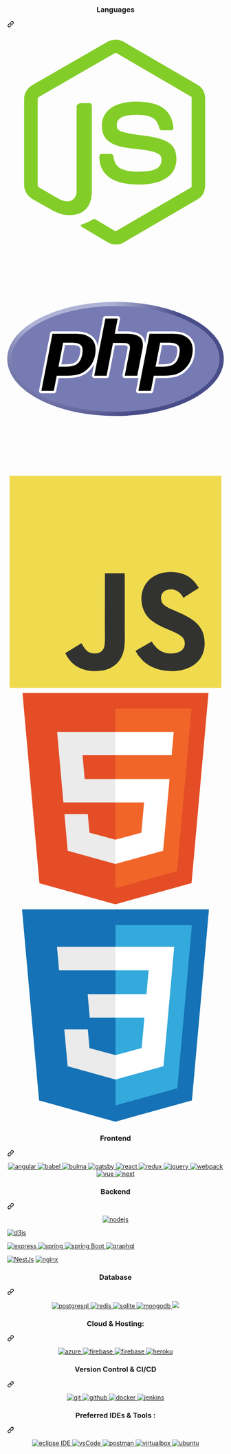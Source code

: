 <article class="markdown-body entry-content container-lg f5" itemprop="text"><div class="markdown-heading" dir="auto"><h3 align="center" class="heading-element" dir="auto">Languages</h3><a id="user-content-languages" class="anchor" aria-label="Permalink: Languages" href="#languages"><svg class="octicon octicon-link" viewBox="0 0 16 16" version="1.1" width="16" height="16" aria-hidden="true"><path d="m7.775 3.275 1.25-1.25a3.5 3.5 0 1 1 4.95 4.95l-2.5 2.5a3.5 3.5 0 0 1-4.95 0 .751.751 0 0 1 .018-1.042.751.751 0 0 1 1.042-.018 1.998 1.998 0 0 0 2.83 0l2.5-2.5a2.002 2.002 0 0 0-2.83-2.83l-1.25 1.25a.751.751 0 0 1-1.042-.018.751.751 0 0 1-.018-1.042Zm-4.69 9.64a1.998 1.998 0 0 0 2.83 0l1.25-1.25a.751.751 0 0 1 1.042.018.751.751 0 0 1 .018 1.042l-1.25 1.25a3.5 3.5 0 1 1-4.95-4.95l2.5-2.5a3.5 3.5 0 0 1 4.95 0 .751.751 0 0 1-.018 1.042.751.751 0 0 1-1.042.018 1.998 1.998 0 0 0-2.83 0l-2.5 2.5a1.998 1.998 0 0 0 0 2.83Z"></path></svg></a></div>
<p align="center" dir="auto">
   <div>
   <svg xmlns="http://www.w3.org/2000/svg" viewBox="0 0 128 128"><path fill="#83CD29" d="M112.771 30.334L68.674 4.729c-2.781-1.584-6.402-1.584-9.205 0L14.901 30.334C12.031 31.985 10 35.088 10 38.407v51.142c0 3.319 2.084 6.423 4.954 8.083l11.775 6.688c5.628 2.772 7.617 2.772 10.178 2.772 8.333 0 13.093-5.039 13.093-13.828v-50.49c0-.713-.371-1.774-1.071-1.774h-5.623C42.594 41 41 42.061 41 42.773v50.49c0 3.896-3.524 7.773-10.11 4.48L18.723 90.73c-.424-.23-.723-.693-.723-1.181V38.407c0-.482.555-.966.982-1.213l44.424-25.561c.415-.235 1.025-.235 1.439 0l43.882 25.555c.42.253.272.722.272 1.219v51.142c0 .488.183.963-.232 1.198l-44.086 25.576c-.378.227-.847.227-1.261 0l-11.307-6.749c-.341-.198-.746-.269-1.073-.086-3.146 1.783-3.726 2.02-6.677 3.043-.726.253-1.797.692.41 1.929l14.798 8.754a9.294 9.294 0 004.647 1.246c1.642 0 3.25-.426 4.667-1.246l43.885-25.582c2.87-1.672 4.23-4.764 4.23-8.083V38.407c0-3.319-1.36-6.414-4.229-8.073zM77.91 81.445c-11.726 0-14.309-3.235-15.17-9.066-.1-.628-.633-1.379-1.272-1.379h-5.731c-.709 0-1.279.86-1.279 1.566 0 7.466 4.059 16.512 23.453 16.512 14.039 0 22.088-5.455 22.088-15.109 0-9.572-6.467-12.084-20.082-13.886-13.762-1.819-15.16-2.738-15.16-5.962 0-2.658 1.184-6.203 11.374-6.203 9.105 0 12.461 1.954 13.842 8.091.118.577.645.991 1.24.991h5.754c.354 0 .692-.143.94-.396.24-.272.367-.613.335-.979-.891-10.568-7.912-15.493-22.112-15.493-12.631 0-20.166 5.334-20.166 14.275 0 9.698 7.497 12.378 19.622 13.577 14.505 1.422 15.633 3.542 15.633 6.395 0 4.955-3.978 7.066-13.309 7.066z"/></svg>
  </div>
  <svg xmlns="http://www.w3.org/2000/svg" viewBox="0 0 128 128"><path fill="url(#a)" d="M0 64c0 18.593 28.654 33.667 64 33.667 35.346 0 64-15.074 64-33.667 0-18.593-28.655-33.667-64-33.667C28.654 30.333 0 45.407 0 64Z"/><path fill="#777bb3" d="M64 95.167c33.965 0 61.5-13.955 61.5-31.167 0-17.214-27.535-31.167-61.5-31.167S2.5 46.786 2.5 64c0 17.212 27.535 31.167 61.5 31.167Z"/><path d="M34.772 67.864c2.793 0 4.877-.515 6.196-1.53 1.306-1.006 2.207-2.747 2.68-5.175.44-2.27.272-3.854-.5-4.71-.788-.874-2.493-1.317-5.067-1.317h-4.464l-2.473 12.732zM20.173 83.547a.694.694 0 0 1-.68-.828l6.557-33.738a.695.695 0 0 1 .68-.561h14.134c4.442 0 7.748 1.206 9.827 3.585 2.088 2.39 2.734 5.734 1.917 9.935-.333 1.711-.905 3.3-1.7 4.724a15.818 15.818 0 0 1-3.128 3.92c-1.531 1.432-3.264 2.472-5.147 3.083-1.852.604-4.232.91-7.07.91h-5.724l-1.634 8.408a.695.695 0 0 1-.682.562z"/><path fill="#fff" d="M34.19 55.826h3.891c3.107 0 4.186.682 4.553 1.089.607.674.723 2.097.331 4.112-.439 2.257-1.253 3.858-2.42 4.756-1.194.92-3.138 1.386-5.773 1.386h-2.786l2.205-11.342zm6.674-8.1H26.731a1.39 1.39 0 0 0-1.364 1.123L18.81 82.588a1.39 1.39 0 0 0 1.363 1.653h7.35a1.39 1.39 0 0 0 1.363-1.124l1.525-7.846h5.151c2.912 0 5.364-.318 7.287-.944 1.977-.642 3.796-1.731 5.406-3.237a16.522 16.522 0 0 0 3.259-4.087c.831-1.487 1.429-3.147 1.775-4.931.86-4.423.161-7.964-2.076-10.524-2.216-2.537-5.698-3.823-10.349-3.823zM30.301 68.557h4.471c2.963 0 5.17-.557 6.62-1.675 1.451-1.116 2.428-2.98 2.938-5.591.485-2.508.264-4.277-.665-5.308-.931-1.03-2.791-1.546-5.584-1.546h-5.036l-2.743 14.12m10.563-19.445c4.252 0 7.353 1.117 9.303 3.348 1.95 2.232 2.536 5.347 1.76 9.346-.322 1.648-.863 3.154-1.625 4.518-.764 1.366-1.76 2.614-2.991 3.747-1.468 1.373-3.097 2.352-4.892 2.935-1.794.584-4.08.875-6.857.875h-6.296l-1.743 8.97h-7.35l6.558-33.739h14.133"/><path d="M69.459 74.577a.694.694 0 0 1-.682-.827l2.9-14.928c.277-1.42.209-2.438-.19-2.87-.245-.263-.979-.704-3.15-.704h-5.256l-3.646 18.768a.695.695 0 0 1-.683.56h-7.29a.695.695 0 0 1-.683-.826l6.558-33.739a.695.695 0 0 1 .682-.561h7.29a.695.695 0 0 1 .683.826L64.41 48.42h5.653c4.307 0 7.227.758 8.928 2.321 1.733 1.593 2.275 4.14 1.608 7.573l-3.051 15.702a.695.695 0 0 1-.682.56h-7.407z"/><path fill="#fff" d="M65.31 38.755h-7.291a1.39 1.39 0 0 0-1.364 1.124l-6.557 33.738a1.39 1.39 0 0 0 1.363 1.654h7.291a1.39 1.39 0 0 0 1.364-1.124l3.537-18.205h4.682c2.168 0 2.624.463 2.641.484.132.14.305.795.019 2.264l-2.9 14.927a1.39 1.39 0 0 0 1.364 1.654h7.408a1.39 1.39 0 0 0 1.363-1.124l3.051-15.7c.715-3.686.103-6.45-1.82-8.217-1.836-1.686-4.91-2.505-9.398-2.505h-4.81l1.421-7.315a1.39 1.39 0 0 0-1.364-1.655zm0 1.39-1.743 8.968h6.496c4.087 0 6.907.714 8.457 2.14 1.553 1.426 2.017 3.735 1.398 6.93l-3.052 15.699h-7.407l2.901-14.928c.33-1.698.208-2.856-.365-3.474-.573-.617-1.793-.926-3.658-.926h-5.829l-3.756 19.327H51.46l6.558-33.739h7.292z"/><path d="M92.136 67.864c2.793 0 4.878-.515 6.198-1.53 1.304-1.006 2.206-2.747 2.679-5.175.44-2.27.273-3.854-.5-4.71-.788-.874-2.493-1.317-5.067-1.317h-4.463l-2.475 12.732zM77.54 83.547a.694.694 0 0 1-.682-.828l6.557-33.738a.695.695 0 0 1 .682-.561H98.23c4.442 0 7.748 1.206 9.826 3.585 2.089 2.39 2.734 5.734 1.917 9.935a15.878 15.878 0 0 1-1.699 4.724 15.838 15.838 0 0 1-3.128 3.92c-1.53 1.432-3.265 2.472-5.147 3.083-1.852.604-4.232.91-7.071.91h-5.723l-1.633 8.408a.695.695 0 0 1-.683.562z"/><path fill="#fff" d="M91.555 55.826h3.891c3.107 0 4.186.682 4.552 1.089.61.674.724 2.097.333 4.112-.44 2.257-1.254 3.858-2.421 4.756-1.195.92-3.139 1.386-5.773 1.386h-2.786l2.204-11.342zm6.674-8.1H84.096a1.39 1.39 0 0 0-1.363 1.123l-6.558 33.739a1.39 1.39 0 0 0 1.364 1.653h7.35a1.39 1.39 0 0 0 1.363-1.124l1.525-7.846h5.15c2.911 0 5.364-.318 7.286-.944 1.978-.642 3.797-1.731 5.408-3.238a16.52 16.52 0 0 0 3.258-4.086c.832-1.487 1.428-3.147 1.775-4.931.86-4.423.162-7.964-2.076-10.524-2.216-2.537-5.697-3.823-10.35-3.823zM87.666 68.557h4.47c2.964 0 5.17-.557 6.622-1.675 1.45-1.116 2.428-2.98 2.936-5.591.487-2.508.266-4.277-.665-5.308-.93-1.03-2.791-1.546-5.583-1.546h-5.035Zm10.563-19.445c4.251 0 7.354 1.117 9.303 3.348 1.95 2.232 2.537 5.347 1.759 9.346-.32 1.648-.862 3.154-1.624 4.518-.763 1.366-1.76 2.614-2.992 3.747-1.467 1.373-3.097 2.352-4.892 2.935-1.793.584-4.078.875-6.856.875h-6.295l-1.745 8.97h-7.35l6.558-33.739h14.133"/><defs><radialGradient id="a" cx="0" cy="0" r="1" gradientTransform="matrix(84.04136 0 0 84.04136 38.426 42.169)" gradientUnits="userSpaceOnUse"><stop stop-color="#AEB2D5"/><stop offset=".3" stop-color="#AEB2D5"/><stop offset=".75" stop-color="#484C89"/><stop offset="1" stop-color="#484C89"/></radialGradient></defs></svg>




  

  <svg xmlns="http://www.w3.org/2000/svg" viewBox="0 0 128 128"><path fill="#F0DB4F" d="M1.408 1.408h125.184v125.185H1.408z"/><path fill="#323330" d="M116.347 96.736c-.917-5.711-4.641-10.508-15.672-14.981-3.832-1.761-8.104-3.022-9.377-5.926-.452-1.69-.512-2.642-.226-3.665.821-3.32 4.784-4.355 7.925-3.403 2.023.678 3.938 2.237 5.093 4.724 5.402-3.498 5.391-3.475 9.163-5.879-1.381-2.141-2.118-3.129-3.022-4.045-3.249-3.629-7.676-5.498-14.756-5.355l-3.688.477c-3.534.893-6.902 2.748-8.877 5.235-5.926 6.724-4.236 18.492 2.975 23.335 7.104 5.332 17.54 6.545 18.873 11.531 1.297 6.104-4.486 8.08-10.234 7.378-4.236-.881-6.592-3.034-9.139-6.949-4.688 2.713-4.688 2.713-9.508 5.485 1.143 2.499 2.344 3.63 4.26 5.795 9.068 9.198 31.76 8.746 35.83-5.176.165-.478 1.261-3.666.38-8.581zM69.462 58.943H57.753l-.048 30.272c0 6.438.333 12.34-.714 14.149-1.713 3.558-6.152 3.117-8.175 2.427-2.059-1.012-3.106-2.451-4.319-4.485-.333-.584-.583-1.036-.667-1.071l-9.52 5.83c1.583 3.249 3.915 6.069 6.902 7.901 4.462 2.678 10.459 3.499 16.731 2.059 4.082-1.189 7.604-3.652 9.448-7.401 2.666-4.915 2.094-10.864 2.07-17.444.06-10.735.001-21.468.001-32.237z"/></svg>
  <svg xmlns="http://www.w3.org/2000/svg" viewBox="0 0 128 128"><path fill="#E44D26" d="M19.037 113.876L9.032 1.661h109.936l-10.016 112.198-45.019 12.48z"/><path fill="#F16529" d="M64 116.8l36.378-10.086 8.559-95.878H64z"/><path fill="#EBEBEB" d="M64 52.455H45.788L44.53 38.361H64V24.599H29.489l.33 3.692 3.382 37.927H64zm0 35.743l-.061.017-15.327-4.14-.979-10.975H33.816l1.928 21.609 28.193 7.826.063-.017z"/><path fill="#fff" d="M63.952 52.455v13.763h16.947l-1.597 17.849-15.35 4.143v14.319l28.215-7.82.207-2.325 3.234-36.233.335-3.696h-3.708zm0-27.856v13.762h33.244l.276-3.092.628-6.978.329-3.692z"/></svg>
 <svg xmlns="http://www.w3.org/2000/svg" viewBox="0 0 128 128"><path fill="#1572B6" d="M18.814 114.123L8.76 1.352h110.48l-10.064 112.754-45.243 12.543-45.119-12.526z"/><path fill="#33A9DC" d="M64.001 117.062l36.559-10.136 8.601-96.354h-45.16v106.49z"/><path fill="#fff" d="M64.001 51.429h18.302l1.264-14.163H64.001V23.435h34.682l-.332 3.711-3.4 38.114h-30.95V51.429z"/><path fill="#EBEBEB" d="M64.083 87.349l-.061.018-15.403-4.159-.985-11.031H33.752l1.937 21.717 28.331 7.863.063-.018v-14.39z"/><path fill="#fff" d="M81.127 64.675l-1.666 18.522-15.426 4.164v14.39l28.354-7.858.208-2.337 2.406-26.881H81.127z"/><path fill="#EBEBEB" d="M64.048 23.435v13.831H30.64l-.277-3.108-.63-7.012-.331-3.711h34.646zm-.047 27.996v13.831H48.792l-.277-3.108-.631-7.012-.33-3.711h16.447z"/></svg>
</p>
<div class="markdown-heading" dir="auto"><h3 align="center" class="heading-element" dir="auto">Frontend</h3><a id="user-content-frontend" class="anchor" aria-label="Permalink: Frontend" href="#frontend"><svg class="octicon octicon-link" viewBox="0 0 16 16" version="1.1" width="16" height="16" aria-hidden="true"><path d="m7.775 3.275 1.25-1.25a3.5 3.5 0 1 1 4.95 4.95l-2.5 2.5a3.5 3.5 0 0 1-4.95 0 .751.751 0 0 1 .018-1.042.751.751 0 0 1 1.042-.018 1.998 1.998 0 0 0 2.83 0l2.5-2.5a2.002 2.002 0 0 0-2.83-2.83l-1.25 1.25a.751.751 0 0 1-1.042-.018.751.751 0 0 1-.018-1.042Zm-4.69 9.64a1.998 1.998 0 0 0 2.83 0l1.25-1.25a.751.751 0 0 1 1.042.018.751.751 0 0 1 .018 1.042l-1.25 1.25a3.5 3.5 0 1 1-4.95-4.95l2.5-2.5a3.5 3.5 0 0 1 4.95 0 .751.751 0 0 1-.018 1.042.751.751 0 0 1-1.042.018 1.998 1.998 0 0 0-2.83 0l-2.5 2.5a1.998 1.998 0 0 0 0 2.83Z"></path></svg></a></div>
<p align="center" dir="auto">
      <a href="https://angular.com" rel="nofollow">
  <img alt="angular" src="https://camo.githubusercontent.com/7baac962cd7a7429fe101d482c8c6c6bc5a5626c834dc4264a45ae4c039a04fb/68747470733a2f2f696d672e736869656c64732e696f2f62616467652f2d416e67756c61722d4444303033313f7374796c653d666f722d7468652d6261646765266c6f676f3d416e67756c6172266c6f676f436f6c6f723d7768697465" data-canonical-src="https://img.shields.io/badge/-Angular-DD0031?style=for-the-badge&amp;logo=Angular&amp;logoColor=white" style="max-width: 100%;">
  </a>
  <a href="https://babeljs.io/" rel="nofollow">
    <img src="https://camo.githubusercontent.com/b2ee1da4bcc6b9dab5fca64ef0f89dd50eee8d7a12841a5562f282a3c15835e6/68747470733a2f2f696d672e736869656c64732e696f2f62616467652f626162656c2d4639444333452e7376673f7374796c653d666f722d7468652d6261646765266c6f676f3d626162656c266c6f676f436f6c6f723d626c61636b" alt="babel" data-canonical-src="https://img.shields.io/badge/babel-F9DC3E.svg?style=for-the-badge&amp;logo=babel&amp;logoColor=black" style="max-width: 100%;">
  </a>
  <a href="https://bulma.io/" rel="nofollow">
    <img src="https://camo.githubusercontent.com/a9dced73783bebef6351ad92b0aeda16bf237780877e174bdd0de1eb3a369618/68747470733a2f2f696d672e736869656c64732e696f2f62616467652f62756c6d612d3030443142322e7376673f7374796c653d666f722d7468652d6261646765266c6f676f3d62756c6d61266c6f676f436f6c6f723d7768697465" alt="bulma" data-canonical-src="https://img.shields.io/badge/bulma-00D1B2.svg?style=for-the-badge&amp;logo=bulma&amp;logoColor=white" style="max-width: 100%;">
  </a>
  <a href="https://www.gatsbyjs.com/" rel="nofollow">
    <img src="https://camo.githubusercontent.com/aa8723f0a7eb5427fdc1b743616acaf45a529d581a608d0c2e630cb4081f3eaa/68747470733a2f2f696d672e736869656c64732e696f2f62616467652f6761747362796a732d3636333339392e7376673f7374796c653d666f722d7468652d6261646765266c6f676f3d676174736279266c6f676f436f6c6f723d7768697465" alt="gatsby" data-canonical-src="https://img.shields.io/badge/gatsbyjs-663399.svg?style=for-the-badge&amp;logo=gatsby&amp;logoColor=white" style="max-width: 100%;">
  </a>
  <a href="https://reactjs.org/" rel="nofollow">
    <img src="https://camo.githubusercontent.com/3ce1a23cd022f028fcd3db8ee9301f534b4cc7f086e588ed0e6f0aeece2e0763/68747470733a2f2f696d672e736869656c64732e696f2f62616467652f72656163746a732d3631444146422e7376673f7374796c653d666f722d7468652d6261646765266c6f676f3d7265616374266c6f676f436f6c6f723d626c61636b" alt="react" data-canonical-src="https://img.shields.io/badge/reactjs-61DAFB.svg?style=for-the-badge&amp;logo=react&amp;logoColor=black" style="max-width: 100%;">
  </a>
  <a href="https://redux.js.org" rel="nofollow">
    <img src="https://camo.githubusercontent.com/32ef393a8e1524610d7dbd19a62a544ee0aae409727932f29709ff02c7475e81/68747470733a2f2f696d672e736869656c64732e696f2f62616467652f72656475782d3736344142432e7376673f7374796c653d666f722d7468652d6261646765266c6f676f3d7265647578266c6f676f436f6c6f723d7768697465" alt="redux" data-canonical-src="https://img.shields.io/badge/redux-764ABC.svg?style=for-the-badge&amp;logo=redux&amp;logoColor=white" style="max-width: 100%;">
  </a>
  <a href="https://jquery.com/" rel="nofollow">
    <img src="https://camo.githubusercontent.com/78f3f8dc8f1fd05e1309a03014515054f465e36bcfada0ac82082bc5bf6df5ad/68747470733a2f2f696d672e736869656c64732e696f2f62616467652f6a71756572792d3037363941442e7376673f7374796c653d666f722d7468652d6261646765266c6f676f3d6a7175657279266c6f676f436f6c6f723d7768697465" alt="jquery" data-canonical-src="https://img.shields.io/badge/jquery-0769AD.svg?style=for-the-badge&amp;logo=jquery&amp;logoColor=white" style="max-width: 100%;">
  </a>
  <a href="https://webpack.js.org" rel="nofollow">
    <img src="https://camo.githubusercontent.com/ecdcefa02d07d9442f0ae38b8ee92201e553f22c30382007696dafed4ec44b30/68747470733a2f2f696d672e736869656c64732e696f2f62616467652f7765627061636b2d3844443646392e7376673f7374796c653d666f722d7468652d6261646765266c6f676f3d7765627061636b266c6f676f436f6c6f723d626c61636b" alt="webpack" data-canonical-src="https://img.shields.io/badge/webpack-8DD6F9.svg?style=for-the-badge&amp;logo=webpack&amp;logoColor=black" style="max-width: 100%;">
  </a>
  <a href="https://vuejs.org/" rel="nofollow">
    <img src="https://camo.githubusercontent.com/08ff41f215c93f21583e2cf0310d6a83a109defdd03c260098ad1013c9aad621/68747470733a2f2f696d672e736869656c64732e696f2f62616467652f7675652d3030443142322e7376673f7374796c653d666f722d7468652d6261646765266c6f676f3d767565646f746a73266c6f676f436f6c6f723d7768697465" alt="vue" data-canonical-src="https://img.shields.io/badge/vue-00D1B2.svg?style=for-the-badge&amp;logo=vuedotjs&amp;logoColor=white" style="max-width: 100%;">
  </a>
  <a href="https://nextjs.org/" rel="nofollow">
    <img src="https://camo.githubusercontent.com/660f29415b65c291ca63f692760e26b68454165024f6fb0e26943430a5672e2e/68747470733a2f2f696d672e736869656c64732e696f2f62616467652f6e6578746a732d3037363941442e7376673f7374796c653d666f722d7468652d6261646765266c6f676f3d6e6578742e6a73266c6f676f436f6c6f723d7768697465" alt="next" data-canonical-src="https://img.shields.io/badge/nextjs-0769AD.svg?style=for-the-badge&amp;logo=next.js&amp;logoColor=white" style="max-width: 100%;">
</a>
</p>
<div class="markdown-heading" dir="auto"><h3 align="center" class="heading-element" dir="auto">Backend</h3><a id="user-content-backend" class="anchor" aria-label="Permalink: Backend" href="#backend"><svg class="octicon octicon-link" viewBox="0 0 16 16" version="1.1" width="16" height="16" aria-hidden="true"><path d="m7.775 3.275 1.25-1.25a3.5 3.5 0 1 1 4.95 4.95l-2.5 2.5a3.5 3.5 0 0 1-4.95 0 .751.751 0 0 1 .018-1.042.751.751 0 0 1 1.042-.018 1.998 1.998 0 0 0 2.83 0l2.5-2.5a2.002 2.002 0 0 0-2.83-2.83l-1.25 1.25a.751.751 0 0 1-1.042-.018.751.751 0 0 1-.018-1.042Zm-4.69 9.64a1.998 1.998 0 0 0 2.83 0l1.25-1.25a.751.751 0 0 1 1.042.018.751.751 0 0 1 .018 1.042l-1.25 1.25a3.5 3.5 0 1 1-4.95-4.95l2.5-2.5a3.5 3.5 0 0 1 4.95 0 .751.751 0 0 1-.018 1.042.751.751 0 0 1-1.042.018 1.998 1.998 0 0 0-2.83 0l-2.5 2.5a1.998 1.998 0 0 0 0 2.83Z"></path></svg></a></div>
<p align="center" dir="auto">
  <a href="https://nodejs.org" rel="nofollow">
    <img src="https://camo.githubusercontent.com/49d33548e3f9d30d38d422b640f5e09763f4021771324424fc5938482f2b093c/68747470733a2f2f696d672e736869656c64732e696f2f62616467652f6e6f64652e6a732d3333393933332e7376673f7374796c653d666f722d7468652d6261646765266c6f676f3d6e6f6465646f746a73266c6f676f436f6c6f723d7768697465" alt="nodejs" data-canonical-src="https://img.shields.io/badge/node.js-339933.svg?style=for-the-badge&amp;logo=nodedotjs&amp;logoColor=white" style="max-width: 100%;">
  </a>
  
  <a target="_blank" rel="noopener noreferrer nofollow" href="https://camo.githubusercontent.com/873fc26fd2b50888580207bdc2d1358618bc8ec44f7b3beee21b9fa742bba010/68747470733a2f2f696d672e736869656c64732e696f2f62616467652f2d44332e6a732d4639413033433f7374796c653d666f722d7468652d6261646765266c6f676f3d6e6f6465646f746a73266c6f676f436f6c6f723d7768697465"><img alt="d3js" src="https://camo.githubusercontent.com/873fc26fd2b50888580207bdc2d1358618bc8ec44f7b3beee21b9fa742bba010/68747470733a2f2f696d672e736869656c64732e696f2f62616467652f2d44332e6a732d4639413033433f7374796c653d666f722d7468652d6261646765266c6f676f3d6e6f6465646f746a73266c6f676f436f6c6f723d7768697465" data-canonical-src="https://img.shields.io/badge/-D3.js-F9A03C?style=for-the-badge&amp;logo=nodedotjs&amp;logoColor=white" style="max-width: 100%;"></a>
  
  <a href="https://expressjs.com" rel="nofollow">
    <img src="https://camo.githubusercontent.com/0c70e89f06647bd1e0aff1ebb344ad9ed1c785e00dd7962e3e52f4450751df2c/68747470733a2f2f696d672e736869656c64732e696f2f62616467652f657870726573732d3030303030302e7376673f7374796c653d666f722d7468652d6261646765266c6f676f3d65787072657373266c6f676f436f6c6f723d7768697465" alt="express" data-canonical-src="https://img.shields.io/badge/express-000000.svg?style=for-the-badge&amp;logo=express&amp;logoColor=white" style="max-width: 100%;">
    </a><a href="https://spring.io/" rel="nofollow">
      <img src="https://camo.githubusercontent.com/d2576b2d08de3355cdfb2c719e869c2577a72f562cb37ac022ec6ec3172833ae/68747470733a2f2f696d672e736869656c64732e696f2f62616467652f737072696e67253230494f432d3644423333462e7376673f7374796c653d666f722d7468652d6261646765266c6f676f3d737072696e67266c6f676f436f6c6f723d7768697465" alt="spring" data-canonical-src="https://img.shields.io/badge/spring%20IOC-6DB33F.svg?style=for-the-badge&amp;logo=spring&amp;logoColor=white" style="max-width: 100%;">
  </a>
  <a href="https://spring.io/" rel="nofollow">
    <img src="https://camo.githubusercontent.com/240a1912cc2490df62ce7486b49ebc0b1b7db97b40917d48cb5806dbc376450e/68747470733a2f2f696d672e736869656c64732e696f2f62616467652f737072696e67253230626f6f742d3644423333462e7376673f7374796c653d666f722d7468652d6261646765266c6f676f3d737072696e67626f6f74266c6f676f436f6c6f723d7768697465" alt="spring Boot" data-canonical-src="https://img.shields.io/badge/spring%20boot-6DB33F.svg?style=for-the-badge&amp;logo=springboot&amp;logoColor=white" style="max-width: 100%;">
  </a>
  <a href="https://graphql.org" rel="nofollow">
    <img src="https://camo.githubusercontent.com/de546593ec4b8e10bfd09ae9458b205cd9b51439473f5606d4f6bfcbeccf2c3e/68747470733a2f2f696d672e736869656c64732e696f2f62616467652f6772617068716c2d4531303039382e7376673f7374796c653d666f722d7468652d6261646765266c6f676f3d6772617068716c266c6f676f436f6c6f723d7768697465" alt="graphql" data-canonical-src="https://img.shields.io/badge/graphql-E10098.svg?style=for-the-badge&amp;logo=graphql&amp;logoColor=white" style="max-width: 100%;">
  </a>
  
  <a target="_blank" rel="noopener noreferrer nofollow" href="https://camo.githubusercontent.com/1eebf3bf43bc8f53106e89e9ce941cce0c4e525366e4051bb0e46241c9e5a776/68747470733a2f2f696d672e736869656c64732e696f2f62616467652f2d4e6573744a732d6561323834353f7374796c653d666f722d7468652d6261646765266c6f676f3d6772617068716c266c6f676f436f6c6f723d7768697465"><img alt="NestJs" src="https://camo.githubusercontent.com/1eebf3bf43bc8f53106e89e9ce941cce0c4e525366e4051bb0e46241c9e5a776/68747470733a2f2f696d672e736869656c64732e696f2f62616467652f2d4e6573744a732d6561323834353f7374796c653d666f722d7468652d6261646765266c6f676f3d6772617068716c266c6f676f436f6c6f723d7768697465" data-canonical-src="https://img.shields.io/badge/-NestJs-ea2845?style=for-the-badge&amp;logo=graphql&amp;logoColor=white" style="max-width: 100%;"></a>
  <a href="https://www.nginx.com" rel="nofollow">
    <img src="https://camo.githubusercontent.com/8dacb4da6bbb3a04e84151a7044e331fb7ffb67880325b0910734c3cd23081d5/68747470733a2f2f696d672e736869656c64732e696f2f62616467652f6e67696e782d3030393633392e7376673f7374796c653d666f722d7468652d6261646765266c6f676f3d6e67696e78266c6f676f436f6c6f723d7768697465" alt="nginx" data-canonical-src="https://img.shields.io/badge/nginx-009639.svg?style=for-the-badge&amp;logo=nginx&amp;logoColor=white" style="max-width: 100%;">
  </a>
</p>
<div class="markdown-heading" dir="auto"><h3 align="center" class="heading-element" dir="auto">Database</h3><a id="user-content-database" class="anchor" aria-label="Permalink: Database" href="#database"><svg class="octicon octicon-link" viewBox="0 0 16 16" version="1.1" width="16" height="16" aria-hidden="true"><path d="m7.775 3.275 1.25-1.25a3.5 3.5 0 1 1 4.95 4.95l-2.5 2.5a3.5 3.5 0 0 1-4.95 0 .751.751 0 0 1 .018-1.042.751.751 0 0 1 1.042-.018 1.998 1.998 0 0 0 2.83 0l2.5-2.5a2.002 2.002 0 0 0-2.83-2.83l-1.25 1.25a.751.751 0 0 1-1.042-.018.751.751 0 0 1-.018-1.042Zm-4.69 9.64a1.998 1.998 0 0 0 2.83 0l1.25-1.25a.751.751 0 0 1 1.042.018.751.751 0 0 1 .018 1.042l-1.25 1.25a3.5 3.5 0 1 1-4.95-4.95l2.5-2.5a3.5 3.5 0 0 1 4.95 0 .751.751 0 0 1-.018 1.042.751.751 0 0 1-1.042.018 1.998 1.998 0 0 0-2.83 0l-2.5 2.5a1.998 1.998 0 0 0 0 2.83Z"></path></svg></a></div>
<p align="center" dir="auto">
  <a href="https://www.postgresql.org" rel="nofollow">
    <img src="https://camo.githubusercontent.com/2871c64b4cb3cdfec8b129eeded1c58bce86d85990e555a8c18a75ab1d8f155d/68747470733a2f2f696d672e736869656c64732e696f2f62616467652f706f737467726553514c2d3431363945312e7376673f7374796c653d666f722d7468652d6261646765266c6f676f3d706f737467726573716c266c6f676f436f6c6f723d7768697465" alt="postgresql" data-canonical-src="https://img.shields.io/badge/postgreSQL-4169E1.svg?style=for-the-badge&amp;logo=postgresql&amp;logoColor=white" style="max-width: 100%;">
  </a>
  <a href="https://redis.io" rel="nofollow">
    <img src="https://camo.githubusercontent.com/c6a2fa4e649fe05b45d0430baa72dfba6315712d9dc082fecc32b2b8a2b8ed9c/68747470733a2f2f696d672e736869656c64732e696f2f62616467652f72656469732d4443333832442e7376673f7374796c653d666f722d7468652d6261646765266c6f676f3d7265646973266c6f676f436f6c6f723d7768697465" alt="redis" data-canonical-src="https://img.shields.io/badge/redis-DC382D.svg?style=for-the-badge&amp;logo=redis&amp;logoColor=white" style="max-width: 100%;">
  </a>
  <a href="https://www.sqlite.org/" rel="nofollow">
    <img src="https://camo.githubusercontent.com/b7a0bc7c55336a78ad5e4edd7407d00b1f85b5a88dc0b0865461fcbc008ca621/68747470733a2f2f696d672e736869656c64732e696f2f62616467652f73716c6974652d3030334235372e7376673f7374796c653d666f722d7468652d6261646765266c6f676f3d73716c697465266c6f676f436f6c6f723d7768697465" alt="sqlite" data-canonical-src="https://img.shields.io/badge/sqlite-003B57.svg?style=for-the-badge&amp;logo=sqlite&amp;logoColor=white" style="max-width: 100%;">
  </a>
  <a href="https://www.mongodb.com/" rel="nofollow">
    <img src="https://camo.githubusercontent.com/ebd1b545fc0e4c1522ff777f22bc079cb6031ff8923086afc0adb88ad4c6c82b/68747470733a2f2f696d672e736869656c64732e696f2f62616467652f6d6f6e676f64622d3437413234382e7376673f7374796c653d666f722d7468652d6261646765266c6f676f3d6d6f6e676f6462266c6f676f436f6c6f723d7768697465" alt="mongodb" data-canonical-src="https://img.shields.io/badge/mongodb-47A248.svg?style=for-the-badge&amp;logo=mongodb&amp;logoColor=white" style="max-width: 100%;">
  </a>
  <a href="https://www.mysql.com/" rel="nofollow">
    <img src="https://camo.githubusercontent.com/4884ca10100fe4be9153fe2537603dda5d2972e409c75109888b669654466223/68747470733a2f2f696d672e736869656c64732e696f2f62616467652f6d7973716c2d2532333030662e7376673f267374796c653d666f722d7468652d6261646765266c6f676f3d6d7973716c266c6f676f436f6c6f723d7768697465" data-canonical-src="https://img.shields.io/badge/mysql-%2300f.svg?&amp;style=for-the-badge&amp;logo=mysql&amp;logoColor=white" style="max-width: 100%;">
  </a>
</p>
<div class="markdown-heading" dir="auto"><h3 align="center" class="heading-element" dir="auto">Cloud &amp; Hosting:</h3><a id="user-content-cloud--hosting" class="anchor" aria-label="Permalink: Cloud &amp; Hosting:" href="#cloud--hosting"><svg class="octicon octicon-link" viewBox="0 0 16 16" version="1.1" width="16" height="16" aria-hidden="true"><path d="m7.775 3.275 1.25-1.25a3.5 3.5 0 1 1 4.95 4.95l-2.5 2.5a3.5 3.5 0 0 1-4.95 0 .751.751 0 0 1 .018-1.042.751.751 0 0 1 1.042-.018 1.998 1.998 0 0 0 2.83 0l2.5-2.5a2.002 2.002 0 0 0-2.83-2.83l-1.25 1.25a.751.751 0 0 1-1.042-.018.751.751 0 0 1-.018-1.042Zm-4.69 9.64a1.998 1.998 0 0 0 2.83 0l1.25-1.25a.751.751 0 0 1 1.042.018.751.751 0 0 1 .018 1.042l-1.25 1.25a3.5 3.5 0 1 1-4.95-4.95l2.5-2.5a3.5 3.5 0 0 1 4.95 0 .751.751 0 0 1-.018 1.042.751.751 0 0 1-1.042.018 1.998 1.998 0 0 0-2.83 0l-2.5 2.5a1.998 1.998 0 0 0 0 2.83Z"></path></svg></a></div>
<p align="center" dir="auto">
  <a href="https://azure.microsoft.com/en-in/" rel="nofollow">
    <img src="https://camo.githubusercontent.com/27d91f5991a9d5f1038eb6d0dcc5c9be537554ec636d08a0c21adb64e7e28b90/68747470733a2f2f696d672e736869656c64732e696f2f62616467652f417a7572652d3030373844343f7374796c653d666f722d7468652d6261646765266c6f676f3d6d6963726f736f6674617a757265266c6f676f436f6c6f723d7768697465" alt="azure" data-canonical-src="https://img.shields.io/badge/Azure-0078D4?style=for-the-badge&amp;logo=microsoftazure&amp;logoColor=white" style="max-width: 100%;">
  </a>
  <a href="https://firebase.google.com/" rel="nofollow">
    <img src="https://camo.githubusercontent.com/f890bf96849c9900d783f5f00ea9f590c38fe2635d61d2f160c79a81c9c9fcad/68747470733a2f2f696d672e736869656c64732e696f2f62616467652f66697265626173652d4646434132382e7376673f7374796c653d666f722d7468652d6261646765266c6f676f3d6669726562617365266c6f676f436f6c6f723d626c61636b" alt="firebase" data-canonical-src="https://img.shields.io/badge/firebase-FFCA28.svg?style=for-the-badge&amp;logo=firebase&amp;logoColor=black" style="max-width: 100%;">
  </a>
  <a href="https://netlify.com/" rel="nofollow">
    <img src="https://camo.githubusercontent.com/83877a68231f9f85dd0591ccaab68c26882e1576d17feb5983d445604966368b/68747470733a2f2f696d672e736869656c64732e696f2f62616467652f6e65746c6966792d3030433742372e7376673f7374796c653d666f722d7468652d6261646765266c6f676f3d6e65746c696679266c6f676f436f6c6f723d626c61636b" alt="firebase" data-canonical-src="https://img.shields.io/badge/netlify-00C7B7.svg?style=for-the-badge&amp;logo=netlify&amp;logoColor=black" style="max-width: 100%;">
  </a>
  <a href="https://heroku.com" rel="nofollow">
    <img src="https://camo.githubusercontent.com/11d84850a9d688f52128dc9dba0627289b4ab51fafc27c69be7904549dc73239/68747470733a2f2f696d672e736869656c64732e696f2f62616467652f6865726f6b752d3433303039382e7376673f7374796c653d666f722d7468652d6261646765266c6f676f3d6865726f6b75266c6f676f436f6c6f723d7768697465" alt="heroku" data-canonical-src="https://img.shields.io/badge/heroku-430098.svg?style=for-the-badge&amp;logo=heroku&amp;logoColor=white" style="max-width: 100%;">
  </a>
</p>
<div class="markdown-heading" dir="auto"><h3 align="center" class="heading-element" dir="auto">Version Control &amp; CI/CD</h3><a id="user-content-version-control--cicd" class="anchor" aria-label="Permalink: Version Control &amp; CI/CD" href="#version-control--cicd"><svg class="octicon octicon-link" viewBox="0 0 16 16" version="1.1" width="16" height="16" aria-hidden="true"><path d="m7.775 3.275 1.25-1.25a3.5 3.5 0 1 1 4.95 4.95l-2.5 2.5a3.5 3.5 0 0 1-4.95 0 .751.751 0 0 1 .018-1.042.751.751 0 0 1 1.042-.018 1.998 1.998 0 0 0 2.83 0l2.5-2.5a2.002 2.002 0 0 0-2.83-2.83l-1.25 1.25a.751.751 0 0 1-1.042-.018.751.751 0 0 1-.018-1.042Zm-4.69 9.64a1.998 1.998 0 0 0 2.83 0l1.25-1.25a.751.751 0 0 1 1.042.018.751.751 0 0 1 .018 1.042l-1.25 1.25a3.5 3.5 0 1 1-4.95-4.95l2.5-2.5a3.5 3.5 0 0 1 4.95 0 .751.751 0 0 1-.018 1.042.751.751 0 0 1-1.042.018 1.998 1.998 0 0 0-2.83 0l-2.5 2.5a1.998 1.998 0 0 0 0 2.83Z"></path></svg></a></div>
<p align="center" dir="auto">
  <a href="https://git-scm.com/" rel="nofollow">
    <img src="https://camo.githubusercontent.com/aa9bb331753fc1efc466054652ed71fae0dae884848d5a4f189a84bd85791a65/68747470733a2f2f696d672e736869656c64732e696f2f62616467652f6769742d4630353033322e7376673f7374796c653d666f722d7468652d6261646765266c6f676f3d676974266c6f676f436f6c6f723d7768697465" alt="git" data-canonical-src="https://img.shields.io/badge/git-F05032.svg?style=for-the-badge&amp;logo=git&amp;logoColor=white" style="max-width: 100%;">
  </a>
  <a href="https://github.com/creativebull">
    <img src="https://camo.githubusercontent.com/2e2626d34c9104c2683c907ea46db778359bc29f597716eca72c6e1c89fc4a14/68747470733a2f2f696d672e736869656c64732e696f2f62616467652f6769746875622d3138313731372e7376673f7374796c653d666f722d7468652d6261646765266c6f676f3d676974687562266c6f676f436f6c6f723d7768697465" alt="github" data-canonical-src="https://img.shields.io/badge/github-181717.svg?style=for-the-badge&amp;logo=github&amp;logoColor=white" style="max-width: 100%;">
  </a>
    <a href="https://www.docker.com/" rel="nofollow">
    <img src="https://camo.githubusercontent.com/451bdc895cd725971c460c4335fb15afe63975bb262561a9d48206956ae9d6b8/68747470733a2f2f696d672e736869656c64732e696f2f62616467652f646f636b65722d3234393645442e7376673f7374796c653d666f722d7468652d6261646765266c6f676f3d646f636b6572266c6f676f436f6c6f723d7768697465" alt="docker" data-canonical-src="https://img.shields.io/badge/docker-2496ED.svg?style=for-the-badge&amp;logo=docker&amp;logoColor=white" style="max-width: 100%;">
  </a>
  <a href="https://www.jenkins.io" rel="nofollow">
    <img src="https://camo.githubusercontent.com/94ae12d0be6b4b79b63db4158c18678d10669ce66daf5e0217dbbe688abb6ea3/68747470733a2f2f696d672e736869656c64732e696f2f62616467652f6a656e6b696e732d4432343933392e7376673f7374796c653d666f722d7468652d6261646765266c6f676f3d6a656e6b696e73266c6f676f436f6c6f723d7768697465" alt="jenkins" data-canonical-src="https://img.shields.io/badge/jenkins-D24939.svg?style=for-the-badge&amp;logo=jenkins&amp;logoColor=white" style="max-width: 100%;">
  </a>
</p>
<div class="markdown-heading" dir="auto"><h3 align="center" class="heading-element" dir="auto">Preferred IDEs  &amp; Tools :</h3><a id="user-content-preferred-ides---tools-" class="anchor" aria-label="Permalink: Preferred IDEs  &amp; Tools :" href="#preferred-ides---tools-"><svg class="octicon octicon-link" viewBox="0 0 16 16" version="1.1" width="16" height="16" aria-hidden="true"><path d="m7.775 3.275 1.25-1.25a3.5 3.5 0 1 1 4.95 4.95l-2.5 2.5a3.5 3.5 0 0 1-4.95 0 .751.751 0 0 1 .018-1.042.751.751 0 0 1 1.042-.018 1.998 1.998 0 0 0 2.83 0l2.5-2.5a2.002 2.002 0 0 0-2.83-2.83l-1.25 1.25a.751.751 0 0 1-1.042-.018.751.751 0 0 1-.018-1.042Zm-4.69 9.64a1.998 1.998 0 0 0 2.83 0l1.25-1.25a.751.751 0 0 1 1.042.018.751.751 0 0 1 .018 1.042l-1.25 1.25a3.5 3.5 0 1 1-4.95-4.95l2.5-2.5a3.5 3.5 0 0 1 4.95 0 .751.751 0 0 1-.018 1.042.751.751 0 0 1-1.042.018 1.998 1.998 0 0 0-2.83 0l-2.5 2.5a1.998 1.998 0 0 0 0 2.83Z"></path></svg></a></div>
<p align="center" dir="auto">
  <a href="https://eclipse.org" rel="nofollow">
    <img src="https://camo.githubusercontent.com/a789b8243a847643aeb8d9d1101bd17ab19035edb9a749ab36577f9071320ee1/68747470733a2f2f696d672e736869656c64732e696f2f62616467652f65636c697073652d3243323235352e7376673f7374796c653d666f722d7468652d6261646765266c6f676f3d65636c69707365266c6f676f436f6c6f723d7768697465" alt="eclipse IDE" data-canonical-src="https://img.shields.io/badge/eclipse-2C2255.svg?style=for-the-badge&amp;logo=eclipse&amp;logoColor=white" style="max-width: 100%;">
  </a>
  <a href="https://code.visualstudio.com/" rel="nofollow">
    <img src="https://camo.githubusercontent.com/96d5c72a93757c116f183ce1152de72a376b250d1de105a472d00b1afdfcaea7/68747470733a2f2f696d672e736869656c64732e696f2f62616467652f7673636f64652d3030374143432e7376673f7374796c653d666f722d7468652d6261646765266c6f676f3d76697375616c73747564696f636f6465266c6f676f436f6c6f723d7768697465" alt="vsCode" data-canonical-src="https://img.shields.io/badge/vscode-007ACC.svg?style=for-the-badge&amp;logo=visualstudiocode&amp;logoColor=white" style="max-width: 100%;">
  </a>
  <a href="https://postman.com" rel="nofollow">
    <img src="https://camo.githubusercontent.com/424e41a030b5d7dc2761638a986a27ce062d320266a0ec7c5ca8e8f26ba99b53/68747470733a2f2f696d672e736869656c64732e696f2f62616467652f706f73746d616e2d4646364333372e7376673f7374796c653d666f722d7468652d6261646765266c6f676f3d706f73746d616e266c6f676f436f6c6f723d7768697465" alt="postman" data-canonical-src="https://img.shields.io/badge/postman-FF6C37.svg?style=for-the-badge&amp;logo=postman&amp;logoColor=white" style="max-width: 100%;">
  </a>
  <a href="https://www.virtualbox.org/" rel="nofollow">
    <img src="https://camo.githubusercontent.com/a51a7a90d4d1cd4d908de4841a5bb949c6064a6dd1c07787af0bbd6af0dce921/68747470733a2f2f696d672e736869656c64732e696f2f62616467652f7669727475616c626f782d3138334136312e7376673f7374796c653d666f722d7468652d6261646765266c6f676f3d7669727475616c626f78266c6f676f436f6c6f723d7768697465" alt="virtualbox" data-canonical-src="https://img.shields.io/badge/virtualbox-183A61.svg?style=for-the-badge&amp;logo=virtualbox&amp;logoColor=white" style="max-width: 100%;">
  </a>
  <a href="https://ubuntu.com/" rel="nofollow">
    <img src="https://camo.githubusercontent.com/06461f0979ddd660d3b47f7e35c1f42a4a5691ed0b81f8b67636056a187379c5/68747470733a2f2f696d672e736869656c64732e696f2f62616467652f7562756e74752d4539353432302e7376673f7374796c653d666f722d7468652d6261646765266c6f676f3d7562756e7475266c6f676f436f6c6f723d7768697465" alt="ubuntu" data-canonical-src="https://img.shields.io/badge/ubuntu-E95420.svg?style=for-the-badge&amp;logo=ubuntu&amp;logoColor=white" style="max-width: 100%;">
  </a>
</p>
</article>
